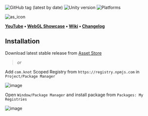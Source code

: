 ![GitHub tag (latest by date)](https://img.shields.io/github/v/tag/V0odo0/Knot-localization?label=release)
![Unity version](https://img.shields.io/badge/Unity-2021.3%2B-blue)
![Platforms](https://img.shields.io/badge/platforms-all-blue)

![as_icon](https://user-images.githubusercontent.com/10213769/162616057-4a2d89aa-bbda-4080-aa0e-f3db333c7afa.png)

**[YouTube](https://www.youtube.com/playlist?list=PLGQ7jHPXvRpQnwoqr10pLRfqgqFSCWekT) • 
[WebGL Showcase](https://v0odo0.github.io/KNOT-Localization-demo/) •
[Wiki](https://github.com/V0odo0/KNOT-Localization/wiki) •
[Changelog](https://github.com/V0odo0/KNOT-Localization/blob/main/CHANGELOG.md)**


## Installation

Download latest stable release from [Asset Store](https://assetstore.unity.com/packages/tools/localization/knot-localization-187603)

> *or*

Add `com.knot` Scoped Registry from `https://registry.npmjs.com` in `Project/Package Manager`

![image](https://github.com/user-attachments/assets/ca20c30a-3ac3-494b-9e44-690630faf9db)

Open `Window/Package Manager` and install package from `Packages: My Registries`

![image](https://github.com/user-attachments/assets/8e552498-7faa-4996-87a0-2a784679ee87)
